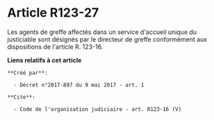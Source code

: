 # Article R123-27

Les agents de greffe affectés dans un service d'accueil unique du justiciable sont désignés par le directeur de greffe
conformément aux dispositions de l'article R. 123-16.

**Liens relatifs à cet article**

	**Créé par**:

	  - Décret n°2017-897 du 9 mai 2017 - art. 1

	**Cite**:

	  - Code de l'organisation judiciaire - art. R123-16 (V)

